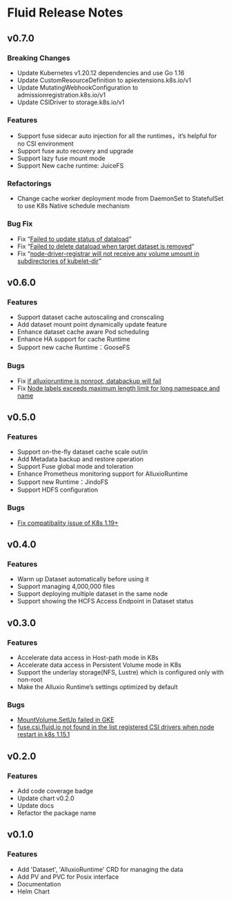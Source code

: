 # Fluid Release Notes

## v0.7.0

### Breaking Changes

- Update Kubernetes v1.20.12 dependencies and use Go 1.16
- Update CustomResourceDefinition to apiextensions.k8s.io/v1
- Update MutatingWebhookConfiguration to admissionregistration.k8s.io/v1
- Update CSIDriver to storage.k8s.io/v1

### Features

- Support fuse sidecar auto injection for all the runtimes，it’s helpful for no CSI environment
- Support fuse auto recovery and upgrade
- Support lazy fuse mount mode
- Support New cache runtime: JuiceFS

### Refactorings

- Change cache worker deployment mode from DaemonSet to StatefulSet to use K8s Native schedule mechanism

### Bug Fix
- Fix “[Failed to update status of dataload](https://github.com/fluid-cloudnative/fluid/issues/1436)”
- Fix “[Failed to delete dataload when target dataset is removed](https://github.com/fluid-cloudnative/fluid/issues/1419)”
- Fix “[node-driver-registrar will not receive any volume umount in subdirectories of kubelet-dir](https://github.com/fluid-cloudnative/fluid/issues/1048)”

## v0.6.0

### Features

- Support dataset cache autoscaling and cronscaling
- Add dataset mount point dynamically update feature
- Enhance dataset cache aware Pod scheduling 
- Enhance HA support for cache Runtime
- Support new cache Runtime：GooseFS

### Bugs

- Fix [if alluxioruntime is nonroot, databackup will fail](https://github.com/fluid-cloudnative/fluid/issues/745)
- Fix [Node labels exceeds maximum length limit for long namespace and name](https://github.com/fluid-cloudnative/fluid/issues/704)


## v0.5.0

### Features

- Support on-the-fly dataset cache scale out/in
- Add Metadata backup and restore operation
- Support Fuse global mode and toleration
- Enhance Prometheus monitoring support for AlluxioRuntime
- Support new Runtime：JindoFS
- Support HDFS configuration

### Bugs

- [Fix compatibality issue of K8s 1.19+](https://github.com/fluid-cloudnative/fluid/issues/603)

## v0.4.0

### Features

- Warm up Dataset automatically before using it
- Support managing 4,000,000 files
- Support deploying multiple dataset in the same node
- Support showing the HCFS Access Endpoint in Dataset status

## v0.3.0

### Features

- Accelerate data access in Host-path mode in K8s
- Accelerate data access in Persistent Volume mode in K8s
- Support the underlay storage(NFS, Lustre) which is configured only with non-root
- Make the Alluxio Runtime’s settings optimized by default


### Bugs

- [MountVolume.SetUp failed in GKE](https://github.com/fluid-cloudnative/fluid/issues/222)
- [fuse.csi.fluid.io not found in the list registered CSI drivers when node restart in k8s 1.15.1](https://github.com/fluid-cloudnative/fluid/issues/220)

## v0.2.0

### Features

- Add code coverage badge  
- Update chart v0.2.0  
- Update docs  
- Refactor the package name  

## v0.1.0

### Features

- Add 'Dataset', 'AlluxioRuntime' CRD for managing the data
- Add PV and PVC for Posix interface
- Documentation
- Helm Chart
